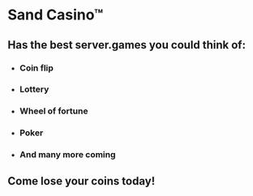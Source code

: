 # Sand Casino™
## Has the best server.games you could think of:
 * ### Coin flip
 * ### Lottery
 * ### Wheel of fortune
 * ### Poker
 * ### And many more coming
 
 ## Come lose your coins today!
